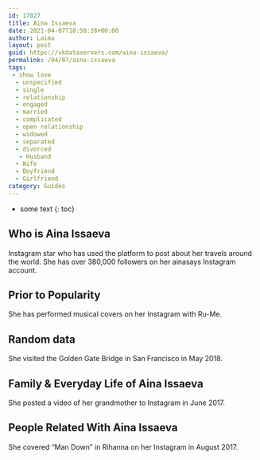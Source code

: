 ```yaml
---
id: 17027
title: Aina Issaeva
date: 2021-04-07T18:50:28+00:00
author: Laima
layout: post
guid: https://ukdataservers.com/aina-issaeva/
permalink: /04/07/aina-issaeva
tags:
 - show love
  - unspecified
  - single
  - relationship
  - engaged
  - married
  - complicated
  - open relationship
  - widowed
  - separated
  - divorced
   - Husband
  - Wife
  - Boyfriend
  - Girlfriend
category: Guides
---
```


* some text
{: toc}


## Who is Aina Issaeva
                  
                  
                  
Instagram star who has used the platform to post about her travels around the world. She has over 380,000 followers on her ainasays Instagram account.
                  
              
            
              
            
                
                
                
## Prior to Popularity
                  
                  
                  
She has performed musical covers on her Instagram with Ru-Me.
                  
              
            
              
            
                
                
                
## Random data
                  
                  
                  
She visited the Golden Gate Bridge in San Francisco in May 2018.
                  
              
            
              
            
                
                
                
## Family & Everyday Life of Aina Issaeva
                  
                  
                  
She posted a video of her grandmother to Instagram in June 2017.
                  
              
            
              
            
                
                
                
## People Related With Aina Issaeva
                  
                  
                  
She covered &#8220;Man Down&#8221; in Rihanna on her Instagram in August 2017.
                  
              
            
              
            
                
              
            
              
              
            
            
              
            
          
          
          